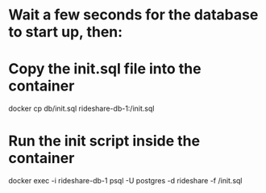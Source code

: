 # Wait a few seconds for the database to start up, then:
# Copy the init.sql file into the container
docker cp db/init.sql rideshare-db-1:/init.sql

# Run the init script inside the container
docker exec -i rideshare-db-1 psql -U postgres -d rideshare -f /init.sql
